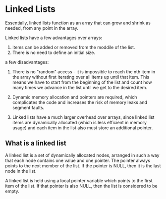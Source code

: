 # Linked Lists

Essentially, linked lists function as an array that can grow and shrink as needed, from any point in the array.

Linked lists have a few advantages over arrays:

1. items can be added or removed from the moddile of the list.
2. There is no need to define an initial size.

a few disadvantages:

1. There is no "random" access - it is impossible to reach the nth item in the array without first iterating over all items up until that item. This means we have to start from the beginning of the list and count how many times we advance in the list until we get to the desired item.

2. Dynamic memory allocation and pointers are required, which complicates the code and increases the risk of memory leaks and segment faults.

3. Linked lists have a much larger overhead over arrays, since linked list items are dynamically allocated (which is less efficient in memory usage) and each item in the list also must store an additional pointer.

## What is a linked list

A linked list is a set of dynamically allocated nodes, arranged in such a way that each node contains one value and one pointer. The pointer always points to the next member of the list. If the pointer is NULL, then it is the last node in the list.

A linked list is held using a local pointer variable which points to the first item of the list. If that pointer is also NULL, then the list is considered to be empty.
